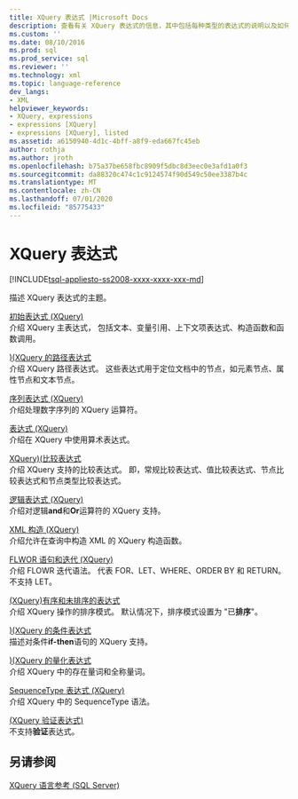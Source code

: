 ```yaml
---
title: XQuery 表达式 |Microsoft Docs
description: 查看有关 XQuery 表达式的信息，其中包括每种类型的表达式的说明以及如何使用它们。
ms.custom: ''
ms.date: 08/10/2016
ms.prod: sql
ms.prod_service: sql
ms.reviewer: ''
ms.technology: xml
ms.topic: language-reference
dev_langs:
- XML
helpviewer_keywords:
- XQuery, expressions
- expressions [XQuery]
- expressions [XQuery], listed
ms.assetid: a6150940-4d1c-4bff-a8f9-eda667fc45eb
author: rothja
ms.author: jroth
ms.openlocfilehash: b75a37be658fbc8909f5dbc8d3eec0e3afd1a0f3
ms.sourcegitcommit: da88320c474c1c9124574f90d549c50ee3387b4c
ms.translationtype: MT
ms.contentlocale: zh-CN
ms.lasthandoff: 07/01/2020
ms.locfileid: "85775433"
---
```

# <a name="xquery-expressions"></a>XQuery 表达式
[!INCLUDE[tsql-appliesto-ss2008-xxxx-xxxx-xxx-md](../includes/applies-to-version/sqlserver.md)]

  描述 XQuery 表达式的主题。  
  

 [初始表达式 &#40;XQuery&#41;](../xquery/primary-expressions-xquery.md)  
 介绍 XQuery 主表达式， 包括文本、变量引用、上下文项表达式、构造函数和函数调用。  
  
 [&#41;&#40;XQuery 的路径表达式](../xquery/path-expressions-xquery.md)  
 介绍 XQuery 路径表达式。 这些表达式用于定位文档中的节点，如元素节点、属性节点和文本节点。  
  
 [序列表达式 &#40;XQuery&#41;](../xquery/sequence-expressions-xquery.md)  
 介绍处理数字序列的 XQuery 运算符。  
  
 [表达式 &#40;XQuery&#41;](../xquery/arithmetic-expressions-xquery.md)  
 介绍在 XQuery 中使用算术表达式。  
  
 [XQuery&#41;&#40;比较表达式](../xquery/comparison-expressions-xquery.md)  
 介绍 XQuery 支持的比较表达式。 即，常规比较表达式、值比较表达式、节点比较表达式和节点类型比较表达式。  
  
 [逻辑表达式 &#40;XQuery&#41;](../xquery/logical-expressions-xquery.md)  
 介绍对逻辑**and**和**Or**运算符的 XQuery 支持。  
  
 [XML 构造 &#40;XQuery&#41;](../xquery/xml-construction-xquery.md)  
 介绍允许在查询中构造 XML 的 XQuery 构造函数。  
  
 [FLWOR 语句和迭代 &#40;XQuery&#41;](../xquery/flwor-statement-and-iteration-xquery.md)  
 介绍 FLOWR 迭代语法。 代表 FOR、LET、WHERE、ORDER BY 和 RETURN。 不支持 LET。  
  
 [&#40;XQuery&#41;有序和未排序的表达式](../xquery/ordered-and-unordered-expressions-xquery.md)  
 介绍 XQuery 操作的排序模式。 默认情况下，排序模式设置为 "已**排序**"。  
  
 [&#41;&#40;XQuery 的条件表达式](../xquery/conditional-expressions-xquery.md)  
 描述对条件**if-then**语句的 XQuery 支持。  
  
 [&#41;&#40;XQuery 的量化表达式](../xquery/quantified-expressions-xquery.md)  
 介绍 XQuery 中的存在量词和全称量词。  
  
 [SequenceType 表达式 &#40;XQuery&#41;](../xquery/sequencetype-expressions-xquery.md)  
 介绍 XQuery 中的 SequenceType 语法。  
  
 [&#40;XQuery 验证表达式&#41;](../xquery/validate-expressions-xquery.md)  
 不支持**验证**表达式。  
  
## <a name="see-also"></a>另请参阅  
 [XQuery 语言参考 (SQL Server)](../xquery/xquery-language-reference-sql-server.md)  
  
  
